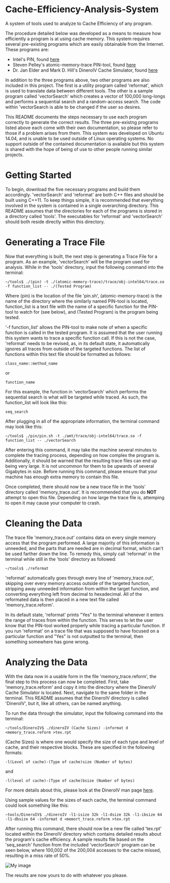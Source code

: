 # Cache-Efficiency-Analysis-System
A system of tools used to analyze to Cache Efficiency of any program.

The procedure detailed below was developed as a means to measure how efficiently a program is at using cache memory. This system requires several pre-existing programs which are easily obtainable from the Internet. These programs are:
- Intel's PIN, found [here](https://software.intel.com/en-us/articles/pintool-downloads)
- Steven Pelley's atomic-memory-trace PIN-tool, found [here](https://github.com/stevenpelley/atomic-memory-trace)
- Dr. Jan Elder and Mark D. Hill's DineroIV Cache Simulator, found [here](http://pages.cs.wisc.edu/~markhill/DineroIV/)

In addition to the three programs above, two other programs are also included in this project. The first is a utility program called 'reformat', which is used to translate data between different tools. The other is a sample program called 'vectorSearch' which creates a vector of 100,000 long-longs and performs a sequential search and a random-access search. The code within 'vectorSearch is able to be changed if the user so desires.

This README documents the steps necessary to use each program correctly to generate the correct results. The three pre-existng programs listed above each come with their own documentation, so please refer to those if a problem arises from them. This system was developed on Ubuntu 14.04, and is unable to be used outside of Linux operating systems. No support outside of the contained documentation is available but this system is shared with the hope of being of use to other people running similar projects.

# Getting Started
To begin, download the five necessary programs and build them accordingly. 'vectorSearch' and 'reformat' are both C++ files and should be built using C++11. To keep things simple, it is recommended that everything involved in the system is contained in a single overarching directory. This README assumes that the directories for each of the programs is stored in a directory called 'tools'. The executables for 'reformat' and 'vectorSearch' should both reside directly within this directory.

# Generating a Trace File
Now that everything is built, the next step is generating a Trace File for a program. As an example, 'vectorSearch' will be the program used for analysis. While in the 'tools' directory, input the following command into the terminal:
```
~/tools$ ./(pin) -t ./(atomic-memory-trace)/trace/obj-intel64/trace.so -f function_list -- ./(Tested Program)
```
Where (pin) is the location of the file 'pin.sh', (atomic-memory-trace) is the name of the directory where the similarly named PIN-tool is located, function_list is a text file with the name of a specific function for the PIN-tool to watch for (see below), and (Tested Program) is the program being tested.

'-f function_list' allows the PIN-tool to make note of when a specific function is called in the tested program. It is assumed that the user running this system wants to trace a specific function call. If this is not the case, 'reformat' needs to be revised, as, in its default state, it automatically ignores all traces from outside of the targeted functions. The list of functions within this text file should be formatted as follows:
```
class_name::method_name
```
or
```
function_name
```
For this example, the function in 'vectorSearch' which performs the sequential search is what will be targeted while traced. As such, the function_list will look like this:
```
seq_search
```
After plugging in all of the appropriate information, the terminal command may look like this:
```
~/tools$ ./pin/pin.sh -t ./amt/trace/obj-intel64/trace.so -f function_list -- ./vectorSearch
```
After entering this command, it may take the machine several minutes to complete the tracing process, depending on how complex the program is. Additionally, it should be warned that the resulting trace files can end up being very large. It is not uncommon for them to be upwards of several Gigabytes in size. Before running this command, please ensure that your machine has enough extra memory to contain this file.

Once completed, there should now be a new trace file in the 'tools' directory called 'memory_trace.out'. It is recommended that you do **NOT** attempt to open this file. Depending on how large the trace file is, attemping to open it may cause your computer to crash.

# Cleaning the Data
The trace file 'memory_trace.out' contains data on every single memory access that the program performed. A large majority of this information is unneeded, and the parts that are needed are in decimal format, which can't be used farther down the line. To remedy this, simply call 'reformat' in the terminal while still in the 'tools' directory as followed:
```
~/tools$ ./reformat
```
'reformat' automatically goes through every line of 'memory_trace.out', skipping over every memory access outside of the targeted function, stripping away unneeded information from within the target function, and converting everything left from decimal to hexadecimal. All of the reformated data is then placed in a new text file called 'memory_trace.reform'.

In its default state, 'reformat' prints "Yes" to the terminal whenever it enters the range of traces from within the function. This serves to let the user know that the PIN-tool worked properly while tracing a particular function. If you run 'reformat' on a trace file that was supposed to have focused on a particular function and "Yes" is not outputted to the terminal, then something somewhere has gone wrong.

# Analyzing the Data
With the data now in a usable form in the file 'memory_trace.reform', the final step to this process can now be completed. First, take 'memory_trace.reform' and copy it into the directory where the DineroIV Cache Simulator is located. Next, navigate to the same folder in the terminal. This README assumes that the DineroIV directory is called 'DineroIV', but it, like all others, can be named anything.

To run the data through the simulator, input the following command into the terminal:
```
~/tools/DineroIV$ ./dineroIV (Cache Sizes) -informat d <memory_trace.reform >tex.rpt
```
(Cache Sizes) is where one would specify the size of each type and level of cache, and their respective blocks. These are specified in the following formats:
```
-l(Level of cache)-(Type of cache)size (Number of bytes)
```
and
```
-l(level of cache)-(Type of cache)bsize (Number of bytes)
```
For more details about this, please look at the DineroIV man page [here](http://www.ece.mtu.edu/faculty/rmkieckh/cla/4173/DINERO/d4-man.pdf).

Using sample values for the sizes of each cache, the terminal command could look something like this:
```
~tools/DineroIV$ ./dineroIV -l1-isize 32k -l1-dsize 32k -l1-ibsize 64 -l1-dbsize 64 -informat d <memort_trace.reform >tex.rpt
```
After running this command, there should now be a new file called 'tex.rpt' located within the DineroIV directory which contains detailed results about the program's cache efficiency. A sample results file based on the 'seq_search' function from the included 'vectorSearch' program can be seen below, where 100,002 of the 200,004 accesses to the cache missed, resulting in a miss rate of 50%.

![My image](http://i.imgur.com/qFJEKXgh.png)

 The results are now yours to do with whatever you please.
